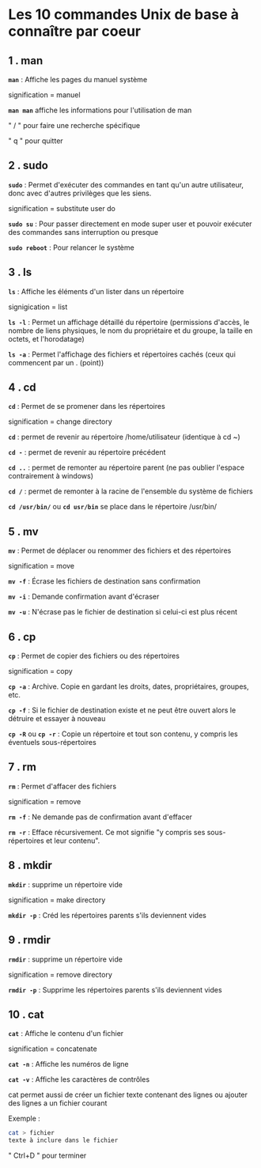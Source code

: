 # Les 10 commandes Unix de base à connaître par coeur


## 1 . man
**``man``** : Affiche les pages du manuel système

signification = manuel

**``man man``** affiche les informations pour l'utilisation de man

" / " pour faire une recherche spécifique

" q " pour quitter


## 2 . sudo
**``sudo``** : Permet d'exécuter des commandes en tant qu'un autre utilisateur, donc avec d'autres privilèges que les siens.

signification = substitute user do

**``sudo su``** : Pour passer directement en mode super user et pouvoir exécuter des commandes sans interruption ou presque 

**``sudo reboot``** : Pour relancer le système


## 3 . ls
**``ls``** : Affiche les éléments d'un lister dans un répertoire 

signigication = list 

**``ls -l``** : Permet un affichage détaillé du répertoire (permissions d'accès, le nombre de liens physiques, le nom du propriétaire et du groupe, la taille en octets, et l'horodatage)

**``ls -a``** : Permet l'affichage des fichiers et répertoires cachés (ceux qui commencent par un . (point))


## 4 . cd
**``cd``** : Permet de se promener dans les répertoires

signification = change directory

**``cd``** : permet de revenir au répertoire /home/utilisateur (identique à cd ~)

**``cd -``** : permet de revenir au répertoire précédent

**``cd ..``** : permet de remonter au répertoire parent (ne pas oublier l'espace contrairement à windows)

**``cd /``** : permet de remonter à la racine de l'ensemble du système de fichiers

**``cd /usr/bin/``** ou **``cd usr/bin``**
se place dans le répertoire /usr/bin/

## 5 . mv
**``mv``** : Permet de déplacer ou renommer des fichiers et des répertoires

signification = move


**``mv -f``** : Écrase les fichiers de destination sans confirmation

**``mv -i``** : Demande confirmation avant d'écraser

**``mv -u``** : N'écrase pas le fichier de destination si celui-ci est plus récent

## 6 . cp
**``cp``** : Permet de copier des fichiers ou des répertoires

signification = copy

**``cp -a``** : Archive. Copie en gardant les droits, dates, propriétaires, groupes, etc.

**``cp -f``** : Si le fichier de destination existe et ne peut être ouvert alors le détruire et essayer à nouveau

**``cp -R``** ou **``cp -r``** : Copie un répertoire et tout son contenu, y compris les éventuels sous-répertoires

## 7 . rm
**``rm``** : Permet d'affacer des fichiers

signification = remove

**``rm -f``** : Ne demande pas de confirmation avant d'effacer

**``rm -r``** : Efface récursivement. Ce mot signifie "y compris ses sous-répertoires et leur contenu".

## 8 . mkdir
**``mkdir``** : supprime un répertoire vide

signification = make directory

**``mkdir -p``** : Créd les répertoires parents s'ils deviennent vides

## 9 . rmdir
**``rmdir``** : supprime un répertoire vide

signification = remove directory

**``rmdir -p``** : Supprime les répertoires parents s'ils deviennent vides

## 10 . cat
**``cat``** : Affiche le contenu d'un fichier

signification = concatenate

**``cat -n``** : Affiche les numéros de ligne

**``cat -v``** : Affiche les caractères de contrôles

cat permet aussi de créer un fichier texte contenant des lignes ou ajouter des lignes a un fichier courant

Exemple : 
```bash
cat > fichier  
texte à inclure dans le fichier 
```

" Ctrl+D " pour terminer








